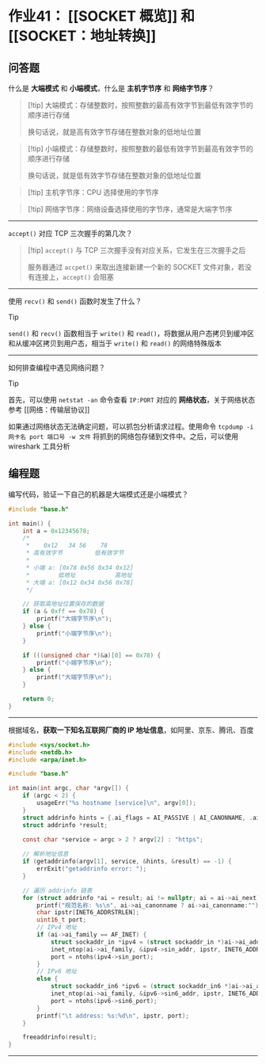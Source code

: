 # 作业41： [[SOCKET 概览]] 和 [[SOCKET：地址转换]] 

## 问答题

什么是 **大端模式** 和 **小端模式**，什么是 **主机字节序** 和 **网络字节序**？

> [!tip] 大端模式：存储整数时，按照整数的最高有效字节到最低有效字节的顺序进行存储
> 
> 换句话说，就是高有效字节存储在整数对象的低地址位置
> 

> [!tip] 小端模式：存储整数时，按照整数的最低有效字节到最高有效字节的顺序进行存储
> 
> 换句话说，就是低有效字节存储在整数对象的低地址位置
> 

> [!tip] 主机字节序：CPU 选择使用的字节序
> 

> [!tip] 网络字节序：网络设备选择使用的字节序，通常是大端字节序

---
`accept()` 对应 TCP 三次握手的第几次？

> [!tip] `accept()` 与 TCP 三次握手没有对应关系，它发生在三次握手之后
> 
> 服务器通过 `accpet()` 来取出连接新建一个新的 SOCKET 文件对象，若没有连接上，`accept()` 会阻塞
> 

---

使用 `recv()` 和 `send()` 函数时发生了什么？

> [!tip] 
> 
> `send()` 和 `recv()` 函数相当于 `write()` 和 `read()`，将数据从用户态拷贝到缓冲区和从缓冲区拷贝到用户态，相当于 `write()` 和 `read()` 的网络特殊版本
> 

---

如何排查编程中遇见网络问题？

> [!tip] 
> 
> 首先，可以使用 `netstat -an` 命令查看 `IP:PORT` 对应的 **网络状态**，关于网络状态参考 [[网络：传输层协议]]
> 
> 如果通过网络状态无法确定问题，可以抓包分析请求过程。使用命令 `tcpdump -i 网卡名 port 端口号 -w 文件` 将抓到的网络包存储到文件中。之后，可以使用 wireshark 工具分析
> 

## 编程题

编写代码，验证一下自己的机器是大端模式还是小端模式？

```c title:sockets/byte_order.c
#include "base.h"

int main() {
    int a = 0x12345678;
    /*
     *    0x12   34 56    78
     * 高有效字节         低有效字节
     *
     * 小端 a: [0x78 0x56 0x34 0x12]
     *        低地址           高地址
     * 大端 a: [0x12 0x34 0x56 0x78]
     */

    // 获取高地址位置保存的数据
    if (a & 0xff == 0x78) {
        printf("大端字节序\n");
    } else {
        printf("小端字节序\n");
    }

    if (((unsigned char *)&a)[0] == 0x78) {
        printf("小端字节序\n");
    } else {
        printf("大端字节序\n");
    }

    return 0;
}
```

---

根据域名，**获取一下知名互联网厂商的 IP 地址信息**，如阿里、京东、腾讯、百度

```c title:sockets/t_getaddrinfo.c
#include <sys/socket.h>
#include <netdb.h>
#include <arpa/inet.h>

#include "base.h"

int main(int argc, char *argv[]) {
    if (argc < 2) {
        usageErr("%s hostname [service]\n", argv[0]);
    }
    struct addrinfo hints = {.ai_flags = AI_PASSIVE | AI_CANONNAME, .ai_family = AF_UNSPEC, .ai_socktype = SOCK_STREAM};
    struct addrinfo *result;

    const char *service = argc > 2 ? argv[2] : "https";
    
    // 解析地址信息
    if (getaddrinfo(argv[1], service, &hints, &result) == -1) {
        errExit("getaddrinfo error: ");
    }

    // 遍历 addrinfo 链表
    for (struct addrinfo *ai = result; ai != nullptr; ai = ai->ai_next) {
        printf("规范名称: %s\n", ai->ai_canonname ? ai->ai_canonname:"");
        char ipstr[INET6_ADDRSTRLEN];
        uint16_t port;
        // IPv4 地址
        if (ai->ai_family == AF_INET) {
            struct sockaddr_in *ipv4 = (struct sockaddr_in *)ai->ai_addr;
            inet_ntop(ai->ai_family, &ipv4->sin_addr, ipstr, INET6_ADDRSTRLEN);
            port = ntohs(ipv4->sin_port);
        }
        // IPv6 地址
        else {
            struct sockaddr_in6 *ipv6 = (struct sockaddr_in6 *)ai->ai_addr;
            inet_ntop(ai->ai_family, &ipv6->sin6_addr, ipstr, INET6_ADDRSTRLEN);
            port = ntohs(ipv6->sin6_port);
        }
        printf("\t address: %s:%d\n", ipstr, port);
    }

    freeaddrinfo(result);
}
```

---

